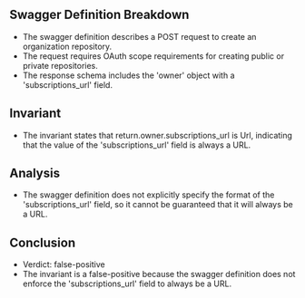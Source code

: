 ## Swagger Definition Breakdown
- The swagger definition describes a POST request to create an organization repository.
- The request requires OAuth scope requirements for creating public or private repositories.
- The response schema includes the 'owner' object with a 'subscriptions_url' field.

## Invariant
- The invariant states that return.owner.subscriptions_url is Url, indicating that the value of the 'subscriptions_url' field is always a URL.

## Analysis
- The swagger definition does not explicitly specify the format of the 'subscriptions_url' field, so it cannot be guaranteed that it will always be a URL.

## Conclusion
- Verdict: false-positive
- The invariant is a false-positive because the swagger definition does not enforce the 'subscriptions_url' field to always be a URL.
